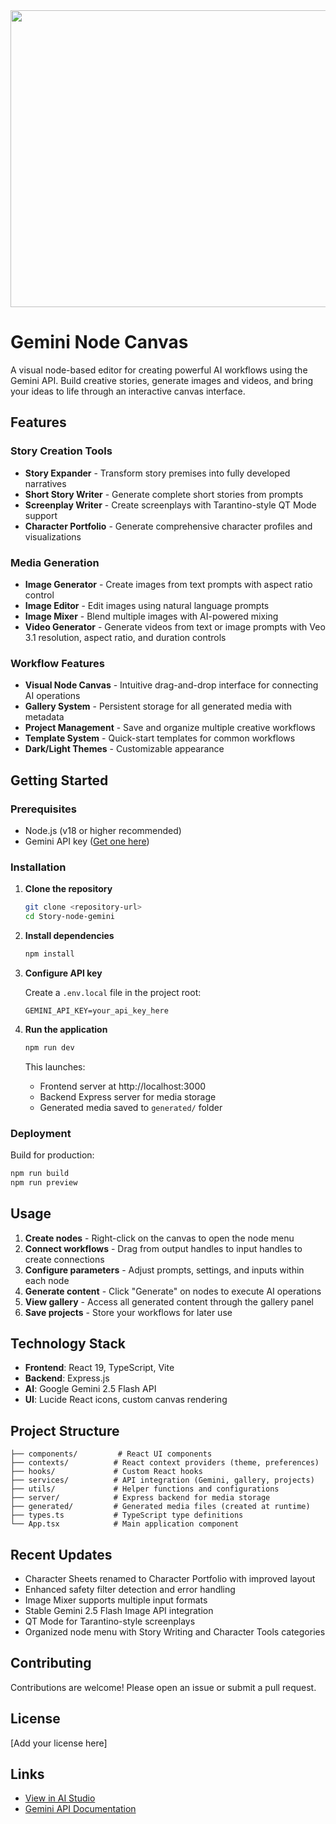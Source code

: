 <div align="center">
<img width="1200" height="475" alt="GHBanner" src="https://github.com/user-attachments/assets/0aa67016-6eaf-458a-adb2-6e31a0763ed6" />
</div>

# Gemini Node Canvas

A visual node-based editor for creating powerful AI workflows using the Gemini API. Build creative stories, generate images and videos, and bring your ideas to life through an interactive canvas interface.

## Features

### Story Creation Tools
- **Story Expander** - Transform story premises into fully developed narratives
- **Short Story Writer** - Generate complete short stories from prompts
- **Screenplay Writer** - Create screenplays with Tarantino-style QT Mode support
- **Character Portfolio** - Generate comprehensive character profiles and visualizations

### Media Generation
- **Image Generator** - Create images from text prompts with aspect ratio control
- **Image Editor** - Edit images using natural language prompts
- **Image Mixer** - Blend multiple images with AI-powered mixing
- **Video Generator** - Generate videos from text or image prompts with Veo 3.1 resolution, aspect ratio, and duration controls

### Workflow Features
- **Visual Node Canvas** - Intuitive drag-and-drop interface for connecting AI operations
- **Gallery System** - Persistent storage for all generated media with metadata
- **Project Management** - Save and organize multiple creative workflows
- **Template System** - Quick-start templates for common workflows
- **Dark/Light Themes** - Customizable appearance

## Getting Started

### Prerequisites

- Node.js (v18 or higher recommended)
- Gemini API key ([Get one here](https://ai.google.dev/))

### Installation

1. **Clone the repository**
   ```bash
   git clone <repository-url>
   cd Story-node-gemini
   ```

2. **Install dependencies**
   ```bash
   npm install
   ```

3. **Configure API key**

   Create a `.env.local` file in the project root:
   ```
   GEMINI_API_KEY=your_api_key_here
   ```

4. **Run the application**
   ```bash
   npm run dev
   ```

   This launches:
   - Frontend server at http://localhost:3000
   - Backend Express server for media storage
   - Generated media saved to `generated/` folder

### Deployment

Build for production:
```bash
npm run build
npm run preview
```

## Usage

1. **Create nodes** - Right-click on the canvas to open the node menu
2. **Connect workflows** - Drag from output handles to input handles to create connections
3. **Configure parameters** - Adjust prompts, settings, and inputs within each node
4. **Generate content** - Click "Generate" on nodes to execute AI operations
5. **View gallery** - Access all generated content through the gallery panel
6. **Save projects** - Store your workflows for later use

## Technology Stack

- **Frontend**: React 19, TypeScript, Vite
- **Backend**: Express.js
- **AI**: Google Gemini 2.5 Flash API
- **UI**: Lucide React icons, custom canvas rendering

## Project Structure

```
├── components/         # React UI components
├── contexts/          # React context providers (theme, preferences)
├── hooks/             # Custom React hooks
├── services/          # API integration (Gemini, gallery, projects)
├── utils/             # Helper functions and configurations
├── server/            # Express backend for media storage
├── generated/         # Generated media files (created at runtime)
├── types.ts           # TypeScript type definitions
└── App.tsx            # Main application component
```

## Recent Updates

- Character Sheets renamed to Character Portfolio with improved layout
- Enhanced safety filter detection and error handling
- Image Mixer supports multiple input formats
- Stable Gemini 2.5 Flash Image API integration
- QT Mode for Tarantino-style screenplays
- Organized node menu with Story Writing and Character Tools categories

## Contributing

Contributions are welcome! Please open an issue or submit a pull request.

## License

[Add your license here]

## Links

- [View in AI Studio](https://ai.studio/apps/drive/1h2NVMN1Kj8VkoWwByhLeN5mPMFhGln5M)
- [Gemini API Documentation](https://ai.google.dev/docs)
